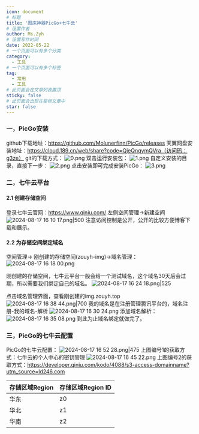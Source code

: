 ```yaml
---
icon: document
# 标题
title: '图床神器PicGo+七牛云'
# 设置作者
author: Ms.Zyh
# 设置写作时间
date: 2022-05-22
# 一个页面可以有多个分类
category:
  - 工具
# 一个页面可以有多个标签
tag:
  - 常用
  - 工具
# 此页面会在文章列表置顶
sticky: false
# 此页面会出现在星标文章中
star: false
---
```


### 一，PicGo安装
github下载地址：https://github.com/Molunerfinn/PicGo/releases
天翼网盘安装地址：https://cloud.189.cn/web/share?code=QjeQnqymQVra（访问码：g3ze）
git的下载方式：
![0.png](http://img.zouyh.top/article-img/20240917135204444.png)
双击运行安装包：
![1.png](http://img.zouyh.top/article-img/20240917135201436.png)
自定义安装的目录，直接下一步：
![2.png](http://img.zouyh.top/article-img/20240917135203443.png)
点击安装即可完成安装PicGo：
![3.png](http://img.zouyh.top/article-img/20240917135203441.png)

### 二，七牛云平台

#### 2.1 创建存储空间
登录七牛云官网：https://www.qiniu.com/
左侧空间管理->新建空间
![2024-08-17 16 10 17.png|500](http://img.zouyh.top/article-img/20240917135202438.png)
注意访问控制是公开，公开的比较方便博客下载和展示。
#### 2.2 为存储空间绑定域名
空间管理-> 刚创建的存储空间(zouyh-img)->域名管理：
![2024-08-17 16 18 00.png](http://img.zouyh.top/article-img/20240917135201437.png)

刚创建的存储空间，七牛云平台一般会给一个测试域名，这个域名30天后会过期，所以需要我们绑定自己的域名。
![2024-08-17 16 24 18.png|525](http://img.zouyh.top/article-img/20240917135204445.png)

点击域名管理界面，查看刚创建的img.zouyh.top
![2024-08-17 16 38 44.png|700](http://img.zouyh.top/article-img/20240917135202439.png)
我的域名是在注册管理腾讯平台的，域名注册-我的域名-解析
![2024-08-17 16 30 24.png](http://img.zouyh.top/article-img/20240917135204446.png)
添加域名解析：
![2024-08-17 16 35 08.png](http://img.zouyh.top/article-img/20240917135203442.png)
到此为止域名绑定就做完了。
### 三，PicGo的七牛云配置
PicGo的七牛云配置：
![2024-08-17 16 52 28.png|475](http://img.zouyh.top/article-img/20240917135202440.png)
上图编号1的获取方式：七牛云的个人中心的密钥管理
![2024-08-17 16 45 22.png](http://img.zouyh.top/article-img/20240917135205447.png)
上图编号2的获取方式：https://developer.qiniu.com/kodo/4088/s3-access-domainname?utm_source=ld246.com

| 存储区域Region | 存储区域Region ID |
| ---------- | ------------- |
| 华东         | z0            |
| 华北         | z1            |
| 华南         | z2            |
